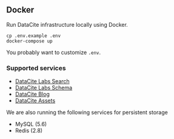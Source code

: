 ## Docker

Run DataCite infrastructure locally using Docker.

```
cp .env.example .env
docker-compose up
```

You probably want to customize `.env`.

### Supported services

* [DataCite Labs Search](https://search.labs.datacite.org)
* [DataCite Labs Schema](https://schema.labs.datacite.org)
* [DataCite Blog](https://blog.datacite.org)
* [DataCite Assets](https://assets.datacite.org)

We are also running the following services for persistent storage

* MySQL (5.6)
* Redis (2.8)
